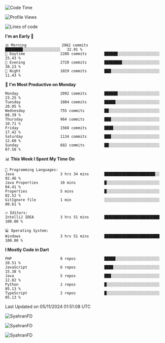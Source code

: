 <!--START_SECTION:waka-->
![Code Time](http://img.shields.io/badge/Code%20Time-479%20hrs%2037%20mins-blue)

![Profile Views](http://img.shields.io/badge/Profile%20Views-0-blue)

![Lines of code](https://img.shields.io/badge/From%20Hello%20World%20I%27ve%20Written-3.5%20million%20lines%20of%20code-blue)

**I'm an Early 🐤** 

```text
🌞 Morning                2962 commits        ████████░░░░░░░░░░░░░░░░░   32.91 % 
🌆 Daytime                2288 commits        ██████░░░░░░░░░░░░░░░░░░░   25.43 % 
🌃 Evening                2720 commits        ████████░░░░░░░░░░░░░░░░░   30.23 % 
🌙 Night                  1029 commits        ███░░░░░░░░░░░░░░░░░░░░░░   11.43 % 
```
📅 **I'm Most Productive on Monday** 

```text
Monday                   2092 commits        ██████░░░░░░░░░░░░░░░░░░░   23.25 % 
Tuesday                  1804 commits        █████░░░░░░░░░░░░░░░░░░░░   20.05 % 
Wednesday                755 commits         ██░░░░░░░░░░░░░░░░░░░░░░░   08.39 % 
Thursday                 964 commits         ███░░░░░░░░░░░░░░░░░░░░░░   10.71 % 
Friday                   1568 commits        ████░░░░░░░░░░░░░░░░░░░░░   17.42 % 
Saturday                 1134 commits        ███░░░░░░░░░░░░░░░░░░░░░░   12.60 % 
Sunday                   682 commits         ██░░░░░░░░░░░░░░░░░░░░░░░   07.58 % 
```


📊 **This Week I Spent My Time On** 

```text
💬 Programming Languages: 
Java                     3 hrs 34 mins       ███████████████████████░░   92.46 % 
Java Properties          10 mins             █░░░░░░░░░░░░░░░░░░░░░░░░   04.41 % 
Properties               5 mins              █░░░░░░░░░░░░░░░░░░░░░░░░   02.52 % 
GitIgnore file           1 min               ░░░░░░░░░░░░░░░░░░░░░░░░░   00.61 % 

🔥 Editors: 
IntelliJ IDEA            3 hrs 51 mins       █████████████████████████   100.00 % 

💻 Operating System: 
Windows                  3 hrs 51 mins       █████████████████████████   100.00 % 
```

**I Mostly Code in Dart** 

```text
PHP                      8 repos             █████░░░░░░░░░░░░░░░░░░░░   20.51 % 
JavaScript               6 repos             ████░░░░░░░░░░░░░░░░░░░░░   15.38 % 
Java                     5 repos             ███░░░░░░░░░░░░░░░░░░░░░░   12.82 % 
Python                   2 repos             █░░░░░░░░░░░░░░░░░░░░░░░░   05.13 % 
TypeScript               2 repos             █░░░░░░░░░░░░░░░░░░░░░░░░   05.13 % 
```




 Last Updated on 05/11/2024 01:51:08 UTC
<!--END_SECTION:waka-->

<p align="left">
  <img src="https://github-readme-stats.vercel.app/api/top-langs?username=SyahranFD&layout=donut&hide=C%2B%2B,CMake,css&show_icons=true&locale=en&&theme=blueberry" alt="SyahranFD" />
</p>

<p align="left">
  <img src="https://github-readme-stats.vercel.app/api?username=SyahranFD&show_icons=true&locale=en&theme=blueberry" alt="SyahranFD" />
</p>

<p align="left">
  <img src="https://streak-stats.demolab.com/?user=SyahranFD&theme=blueberry" alt="SyahranFD"/>
</p>
